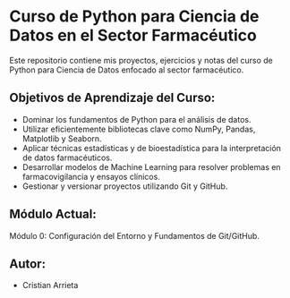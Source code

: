 # Curso de Python para Ciencia de Datos en el Sector Farmacéutico

Este repositorio contiene mis proyectos, ejercicios y notas del curso de Python para Ciencia de Datos enfocado al sector farmacéutico.

## Objetivos de Aprendizaje del Curso:
- Dominar los fundamentos de Python para el análisis de datos.
- Utilizar eficientemente bibliotecas clave como NumPy, Pandas, Matplotlib y Seaborn.
- Aplicar técnicas estadísticas y de bioestadística para la interpretación de datos farmacéuticos.
- Desarrollar modelos de Machine Learning para resolver problemas en farmacovigilancia y ensayos clínicos.
- Gestionar y versionar proyectos utilizando Git y GitHub.

## Módulo Actual:
Módulo 0: Configuración del Entorno y Fundamentos de Git/GitHub.

## Autor:
- Cristian Arrieta